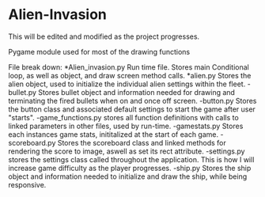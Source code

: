 # Alien-Invasion

This will be edited and modified as the project progresses.

Pygame module used for most of the drawing functions

File break down: 
*Alien_invasion.py Run time file. Stores main Conditional loop, as well as object, and draw screen method calls. 
*alien.py Stores the alien object, used to initialize the individual alien settings within the fleet. 
-bullet.py Stores bullet object and information needed for drawing and terminating the fired bullets when on and once off screen. 
-button.py Stores the button class and associated default settings to start the game after user "starts". 
-game_functions.py stores all function definitions with calls to linked parameters in other files, used by run-time. 
-gamestats.py Stores each instances game stats, inititalized at the start of each game. 
-scoreboard.py Stores the scoreboard class and linked methods for rendering the score to image, aswell as set its rect attribute. 
-settings.py stores the settings class called throughout the application. This is how I will increase game difficulty as the player progresses. 
-ship.py Stores the ship object and information needed to initialize and draw the ship, while being responsive.
